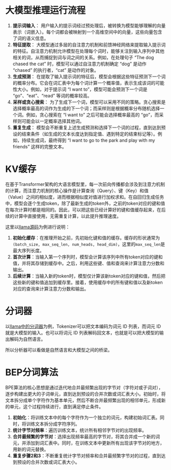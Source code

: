 # 大模型推理运行流程

1. **提示词输入**：
  用户输入的提示词经过预处理后，被转换为模型能够理解的向量表示（词嵌入）。每个词都会被映射到一个高维空间中的向量，这些向量包含了词的语义信息。
2. **特征提取**：
  大模型通过多层的自注意力机制和前馈神经网络来提取输入提示词的特征。自注意力机制允许模型在处理每个词时，能够关注到输入序列中其他相关的词，从而捕捉到词与词之间的关系。例如，在处理句子 “The dog chased the cat” 时，模型可以通过自注意力机制确定 “dog” 是动作 “chased” 的执行者，“cat” 是动作的对象。
3. **生成预测**：
  在提取了输入提示词的特征后，模型会根据这些特征预测下一个词的概率分布。它会在词汇表中为每个词计算一个概率值，表示生成该词的可能性大小。例如，对于提示词 “I want to”，模型可能会预测下一个词是 “go”、“eat”、“read” 等词的概率较高。
4. **采样或贪心搜索**：
  为了生成下一个词，模型可以采用不同的策略。贪心搜索是选择概率最高的词作为生成的下一个词；而采样则是根据概率分布随机选择一个词。例如，贪心搜索在 “I want to” 之后可能会选择概率最高的 “go”，而采样则可能会以一定概率选择其他词。
5. **重复生成**：
  模型会不断重复上述生成预测和选择下一个词的过程，直到达到预设的结束条件（如生成的文本长度达到指定值、遇到特定的结束标记等）。例如，持续生成词，最终得到 “I want to go to the park and play with my friends” 这样的完整文本。

# KV缓存

在基于Transformer架构的大语言模型里，每一次前向传播都会涉及到注意力机制的计算，而注意力机制的核心操作是计算查询（Query）、键（Key）和值（Value）之间的相似度，进而根据相似度对值进行加权求和。在自回归生成任务中，模型会逐个生成token，除了最新生成的token外，之前的token对应的键和值在每次计算时都是相同的。因此，可以把这些已经计算好的键和值缓存起来，在后续的计算中直接使用，无需重复计算，以此提升推理速度。

这里以[llama源码](https://github.com/meta-llama/llama/blob/main/llama/model.py)为例进行说明：

1. **初始化缓存**：在推理开始之前，先初始化键和值的缓存。缓存的形状通常为`(batch_size, max_seq_len, num_heads, head_dim)`，这里的`max_seq_len`是最大序列长度。
2. **首次计算**：当输入第一个序列时，模型会计算该序列中所有token对应的键和值，并将其存储到缓存中。之后，利用这些键、值和查询来计算注意力分数和输出。
3. **后续计算**：当输入新的token时，模型仅计算该新token对应的键和值，然后把这些新的键和值追加到缓存里。接着，使用缓存中的所有键和值以及新token对应的查询来计算注意力分数和输出。

# 分词器

以[llama中的分词器](https://github.com/meta-llama/llama/blob/main/llama/tokenizer.py)为例，Tokenizer可以把文本编码为词元 ID 列表，而词元 ID 就是大模型的输入。也可以将词元 ID 列表解码回文本，也就是可以把大模型的输出解码为自然语言。

所以分析器可以看做是自然语言和大模型之间的桥梁。

# BEP分词算法

BPE算法的核心思想是通过迭代地合并最频繁出现的字节对（字符对或子词对），逐步构建出更大的子词单元，直到达到预设的合并次数或词汇表大小。初始时，将文本拆分成单个字符作为基本单元，然后不断合并最频繁出现的相邻单元，形成新的单元，这个过程持续进行，直到满足停止条件。

1. **初始化**：将训练文本中的每个字符作为一个独立的词元，构建初始词汇表。同时，将训练文本拆分成字符序列。
2. **统计字节对频率**：遍历训练文本，统计所有相邻字节对的出现频率。
3. **合并最频繁的字节对**：选择出现频率最高的字节对，将其合并成一个新的词元，并添加到词汇表中。同时，在训练文本中更新所有出现该字节对的地方，用新的词元替换。
4. **重复步骤2和3**：不断重复统计字节对频率和合并最频繁字节对的过程，直到达到预设的合并次数或词汇表大小。

